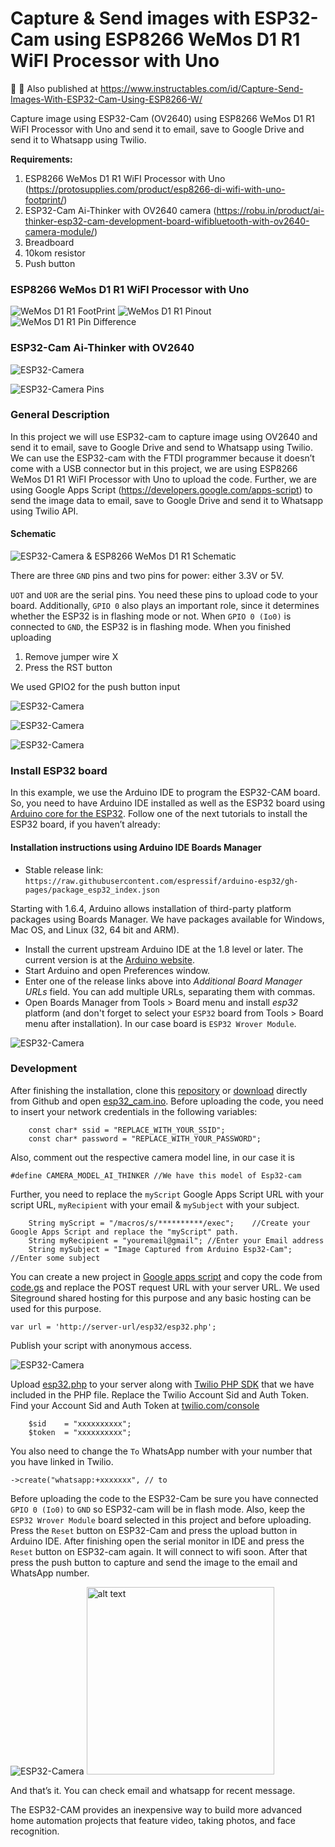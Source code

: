 # Capture & Send images with ESP32-Cam using ESP8266 WeMos D1 R1 WiFI Processor with Uno

:tada: :confetti_ball: Also published at https://www.instructables.com/id/Capture-Send-Images-With-ESP32-Cam-Using-ESP8266-W/

Capture image using ESP32-Cam (OV2640) using ESP8266 WeMos D1 R1 WiFI Processor with Uno and send it to email, save to Google Drive and send it to Whatsapp using Twilio.


<b>Requirements:</b>
1. ESP8266 WeMos D1 R1 WiFI Processor with Uno  (https://protosupplies.com/product/esp8266-di-wifi-with-uno-footprint/)
2. ESP32-Cam Ai-Thinker with OV2640 camera (https://robu.in/product/ai-thinker-esp32-cam-development-board-wifibluetooth-with-ov2640-camera-module/)
3. Breadboard
4. 10kom resistor
5. Push button

### ESP8266 WeMos D1 R1 WiFI Processor with Uno

![WeMos D1 R1 FootPrint](https://github.com/jimi008/ESP32-Cam-using-WeMos-D1-R1/blob/master/Readme-images/ESP8266-D1-WiFi-with-UNO-Footprint-Top.jpg
)
![WeMos D1 R1 Pinout](https://github.com/jimi008/ESP32-Cam-using-WeMos-D1-R1/blob/master/Readme-images/ESP8266-D1-R1-Pinout-2.jpg
)
![WeMos D1 R1 Pin Difference](https://github.com/jimi008/ESP32-Cam-using-WeMos-D1-R1/blob/master/Readme-images/Wemos-D1-Pin-Differences.pdf%20(1).jpg
)

### ESP32-Cam Ai-Thinker with OV2640

![ESP32-Camera](https://github.com/jimi008/ESP32-Cam-using-WeMos-D1-R1/blob/master/Readme-images/esp32-cam.png
)

![ESP32-Camera Pins](https://github.com/jimi008/ESP32-Cam-using-WeMos-D1-R1/blob/master/Readme-images/esp32_camera_pins.jpg
)

### General Description

In this project we will use ESP32-cam to capture image using OV2640 and send it to email, save to Google Drive and send to Whatsapp using Twilio. We can use the ESP32-cam with the FTDI programmer because it doesn’t come with a USB connector but in this project, we are using ESP8266 WeMos D1 R1 WiFI Processor with Uno to upload the code. Further, we are using Google Apps Script (https://developers.google.com/apps-script) to send the image data to email, save to Google Drive and send it to Whatsapp using Twilio API.

#### Schematic 
![ESP32-Camera & ESP8266 WeMos D1 R1 Schematic](https://github.com/jimi008/ESP32-Cam-using-WeMos-D1-R1/blob/master/Readme-images/Schematic%20.png
)

There are three `GND` pins and two pins for power: either 3.3V or 5V.

`UOT` and `UOR` are the serial pins. You need these pins to upload code to your board. Additionally, `GPIO 0` also plays an important role, since it determines whether the ESP32 is in flashing mode or not. When `GPIO 0 (Io0)` is connected to `GND`, the ESP32 is in flashing mode. When you finished uploading 
1. Remove jumper wire  X
2. Press the RST button 

We used GPIO2 for the push button input

![ESP32-Camera](https://github.com/jimi008/ESP32-Cam-using-WeMos-D1-R1/blob/a474ff55644356018ad69ff5a604c345db788602/bazaar1003541_esp32cam3.jpg
)

![ESP32-Camera](https://github.com/jimi008/ESP32-Cam-using-WeMos-D1-R1/blob/a474ff55644356018ad69ff5a604c345db788602/bazaar1003542_esp32cam2.jpg
)

![ESP32-Camera](https://github.com/jimi008/ESP32-Cam-using-WeMos-D1-R1/blob/master/Readme-images/connections.jpeg
)

### Install ESP32 board
In this example, we use the Arduino IDE to program the ESP32-CAM board. So, you need to have Arduino IDE installed as well as the ESP32 board using [Arduino core for the ESP32](https://github.com/espressif/arduino-esp32). Follow one of the next tutorials to install the ESP32 board, if you haven’t already:

#### Installation instructions using Arduino IDE Boards Manager

- Stable release link: `https://raw.githubusercontent.com/espressif/arduino-esp32/gh-pages/package_esp32_index.json`

Starting with 1.6.4, Arduino allows installation of third-party platform packages using Boards Manager. We have packages available for Windows, Mac OS, and Linux (32, 64 bit and ARM).

- Install the current upstream Arduino IDE at the 1.8 level or later. The current version is at the [Arduino website](http://www.arduino.cc/en/main/software).
- Start Arduino and open Preferences window.
- Enter one of the release links above into *Additional Board Manager URLs* field. You can add multiple URLs, separating them with commas.
- Open Boards Manager from Tools > Board menu and install *esp32* platform (and don't forget to select your `ESP32` board from Tools > Board menu after installation). In our case board is `ESP32 Wrover Module`.

![ESP32-Camera](https://github.com/jimi008/ESP32-Cam-using-WeMos-D1-R1/blob/master/Readme-images/arduino-ide.png
)

### Development

After finishing the installation, clone this [repository](https://github.com/jimi008/ESP32-Cam-using-WeMos-D1-R1) or [download](https://github.com/jimi008/ESP32-Cam-using-WeMos-D1-R1/archive/master.zip) directly from Github and open [esp32_cam.ino](esp32_cam.ino). Before uploading the code, you need to insert your network credentials in the following variables:

        const char* ssid = "REPLACE_WITH_YOUR_SSID";
        const char* password = "REPLACE_WITH_YOUR_PASSWORD";

Also, comment out the respective camera model line, in our case it is

`#define CAMERA_MODEL_AI_THINKER //We have this model of Esp32-cam`

Further, you need to replace the `myScript` Google Apps Script URL with your script URL, `myRecipient` with your email & `mySubject` with your subject.

        String myScript = "/macros/s/**********/exec";    //Create your Google Apps Script and replace the "myScript" path.
        String myRecipient = "youremail@gmail"; //Enter your Email address
        String mySubject = "Image Captured from Arduino Esp32-Cam"; //Enter some subject
        
You can create a new project in [Google apps script](https://script.google.com/home/my) and copy the code from [code.gs](Code.gs) and replace the POST request URL with your server URL. We used Siteground shared hosting for this purpose and any basic hosting can be used for this purpose. 

`var url = 'http://server-url/esp32/esp32.php';`

Publish your script with anonymous access.

![ESP32-Camera](https://github.com/jimi008/ESP32-Cam-using-WeMos-D1-R1/blob/master/Readme-images/deploy.jpg
)

Upload [esp32.php](esp32.php) to your server along with [Twilio PHP SDK](https://github.com/twilio/twilio-php/archive/master.zip) that we have included in the PHP file. Replace the Twilio Account Sid and Auth Token. Find your Account Sid and Auth Token at [twilio.com/console](https://twilio.com/console)

        $sid    = "xxxxxxxxxx";
        $token  = "xxxxxxxxxx";

You also need to change the `To` WhatsApp number with your number that you have linked in Twilio. 

`->create("whatsapp:+xxxxxxx", // to`

Before uploading the code to the ESP32-Cam be sure you have connected `GPIO 0 (Io0)` to `GND` so ESP32-cam will be in flash mode. Also, keep the `ESP32 Wrover Module` board selected in this project and before uploading. Press the `Reset` button on ESP32-Cam and press the upload button in Arduino IDE. After finishing open the serial monitor in IDE and press the `Reset` button on ESP32-cam again. It will connect to wifi soon. After that press the push button to capture and send the image to the email and WhatsApp number. 

![ESP32-Camera](https://github.com/jimi008/ESP32-Cam-using-WeMos-D1-R1/blob/master/Readme-images/email-from-esp32-cam.png
)
<img src="https://github.com/jimi008/ESP32-Cam-using-WeMos-D1-R1/blob/master/Readme-images/SmartSelect_20200128-203843_WhatsApp.jpg" alt="alt text" width="300">

And that’s it. You can check email and whatsapp for recent message. 

The ESP32-CAM provides an inexpensive way to build more advanced home automation projects that feature video, taking photos, and face recognition.


